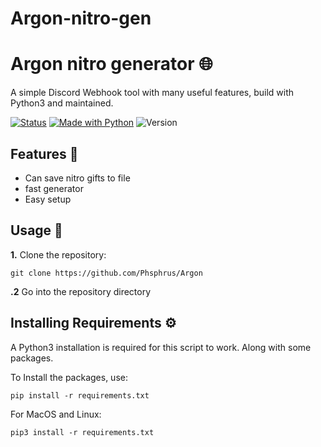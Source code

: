 # Argon-nitro-gen
# Argon nitro generator 🌐

A simple Discord Webhook tool with many useful features, build with Python3 and maintained.

[![Status](https://img.shields.io/badge/Status-Maintained-red?style=for-the-badge)](https://shields.io/)
[![Made with Python](https://img.shields.io/badge/Made_With-Python-yellow?style=for-the-badge&logo=python)](https://python)
![Version](https://img.shields.io/badge/Version-1.0.4-blue?style=for-the-badge&)


## Features 🦾

- Can save nitro gifts to file
- fast generator
- Easy setup

## Usage 📖

**1.** Clone the repository:

```
git clone https://github.com/Phsphrus/Argon
 ```
**.2** Go into the repository directory 



## Installing Requirements ⚙️

A Python3 installation is required for this script to work. Along with some packages.

To Install the packages, use:

```
pip install -r requirements.txt
```
For MacOS and Linux:
```
pip3 install -r requirements.txt
```

